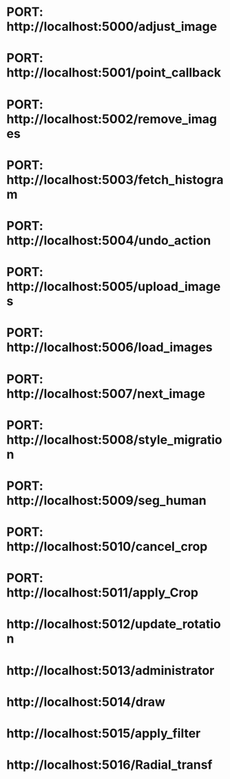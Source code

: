 # PORT: http://localhost:5000/adjust_image

# PORT: http://localhost:5001/point_callback

# PORT: http://localhost:5002/remove_images

# PORT: http://localhost:5003/fetch_histogram

# PORT: http://localhost:5004/undo_action

# PORT: http://localhost:5005/upload_images

# PORT: http://localhost:5006/load_images

# PORT: http://localhost:5007/next_image

# PORT: http://localhost:5008/style_migration

# PORT: http://localhost:5009/seg_human

# PORT: http://localhost:5010/cancel_crop

# PORT: http://localhost:5011/apply_Crop

# http://localhost:5012/update_rotation

# http://localhost:5013/administrator

# http://localhost:5014/draw

# http://localhost:5015/apply_filter

# http://localhost:5016/Radial_transf

